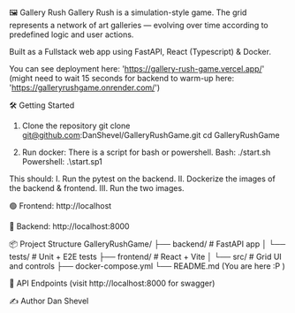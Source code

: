 🖼️ Gallery Rush
Gallery Rush is a simulation-style game. The grid represents a network of art galleries — evolving over time according to predefined logic and user actions.

Built as a Fullstack web app using FastAPI, React (Typescript) & Docker.

You can see deployment here: 'https://gallery-rush-game.vercel.app/'
(might need to wait 15 seconds for backend to warm-up here: 'https://galleryrushgame.onrender.com/')

🛠️ Getting Started
1. Clone the repository
git clone git@github.com:DanShevel/GalleryRushGame.git
cd GalleryRushGame

3. Run docker:
There is a script for bash or powershell.
Bash: ./start.sh
Powershell: .\start.sp1

This should:
I. Run the pytest on the backend.
II. Dockerize the images of the backend & frontend.
III. Run the two images.

🟢 Frontend: http://localhost

🔵 Backend: http://localhost:8000


📦 Project Structure
GalleryRushGame/
├── backend/         # FastAPI app
│   └── tests/       # Unit + E2E tests
├── frontend/        # React + Vite
│   └── src/         # Grid UI and controls
├── docker-compose.yml
└── README.md (You are here :P )


🧪 API Endpoints (visit http://localhost:8000 for swagger)

✍️ Author
Dan Shevel
